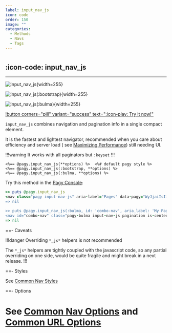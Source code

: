 ```yaml
---
label: input_nav_js
icon: code
order: 150
image: ""
categories:
  - Methods
  - Navs
  - Tags
---
```


#

## :icon-code: input_nav_js

---

![input_nav_js](../../assets/images/input_nav_js.png){width=255}

![input_nav_js(:bootstrap)](../../assets/images/input_nav_js-bootstrap.png){width=255}

![input_nav_js(:bulma)](../../assets/images/input_nav_js-bulma.png){width=255}

[!button corners="pill" variant="success" text=":icon-play: Try it now!"](../../sandbox/playground#3-demo-app)

`input_nav_js` combines navigation and pagination info in a single compact element.

It is the fastest and lightest navigator, recommended when you care about efficiency and server load (
see [Maximizing Performance](../../guides/how-to#maximize-performance)) still needing UI.

!!!warning It works with all paginators but `:keyset`
!!!

```erb
<%== @pagy.input_nav_js(**options) %>  <%# default pagy style %>
<%== @pagy.input_nav_js(:bootstrap, **options) %>
<%== @pagy.input_nav_js(:bulma, **options) %>
```
Try this method in the [Pagy Console](../../sandbox/console.md):

```ruby
>> puts @pagy.input_nav_js
<nav class="pagy input-nav-js" aria-label="Pages" data-pagy="WyJjaiIsIi9wYXRoP2V4YW1wbGU9MTIzJnBhZ2U9UCAiXQ=="><a href="/path?example=123&page=2" aria-label="Previous">&lt;</a><label>Page <input name="page" type="number" min="1" max="50" value="3" aria-current="page" style="text-align: center; width: 3rem; padding: 0;"><a style="display: none;">#</a> of 50</label><a href="/path?example=123&page=4" aria-label="Next">&gt;</a></nav>
=> nil

>> puts @pagy.input_nav_js(:bulma, id: 'combo-nav', aria_label: 'My Pages')
<nav id="combo-nav" class="pagy-bulma input-nav-js pagination is-centered" aria-label="My Pages" data-pagy="WyJjaiIsIi9wYXRoP2V4YW1wbGU9MTIzJnBhZ2U9UCAiXQ=="><a href="/path?example=123&page=2" class="pagination-previous" aria-label="Previous">&lt;</a><a href="/path?example=123&page=4" class="pagination-next" aria-label="Next">&gt;</a><ul class="pagination-list"><li class="pagination-link"><label>Page <input name="page" type="number" min="1" max="50" value="3" aria-current="page"style="text-align: center; width: 3rem; height: 1.7rem; margin:0 0.3rem; border: none; border-radius: 4px; padding: 0; font-size: 1.1rem; color: white; background-color: #485fc7;"><a style="display: none;">#</a> of 50</label></li></ul></nav>
=> nil
```   
==- Caveats

!!!danger Overriding `*_js*` helpers is not recommended

The `*_js*` helpers are tightly coupled with the javascript code, so any partial overriding on one side, would be quite fragile
and might break in a next release.
!!!

==- Styles

See [Common Nav Styles](../methods#common-nav-styles)

==- Options

See [Common Nav Options](../methods#common-nav-options) and [Common URL Options](../paginators#common-url-options)
===
